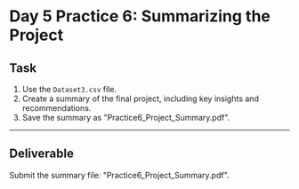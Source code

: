 # Day 5 Practice 6: Summarizing the Project

## Task
1. Use the `Dataset3.csv` file.
2. Create a summary of the final project, including key insights and recommendations.
3. Save the summary as "Practice6_Project_Summary.pdf".

---

## Deliverable
Submit the summary file: "Practice6_Project_Summary.pdf".